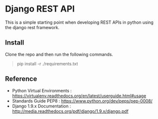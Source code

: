 
Django REST API
===============

This is a simple starting point when developing REST APIs in python using the django rest framework.

## Install

Clone the repo and then run the following commands.

> pip install -r ./requirements.txt

## Reference

 - Python Virtual Environments : https://virtualenv.readthedocs.org/en/latest/userguide.html#usage
 - Standards Guide PEP8 : https://www.python.org/dev/peps/pep-0008/
 - Django 1.9.x Documentation : http://media.readthedocs.org/pdf/django/1.9.x/django.pdf









